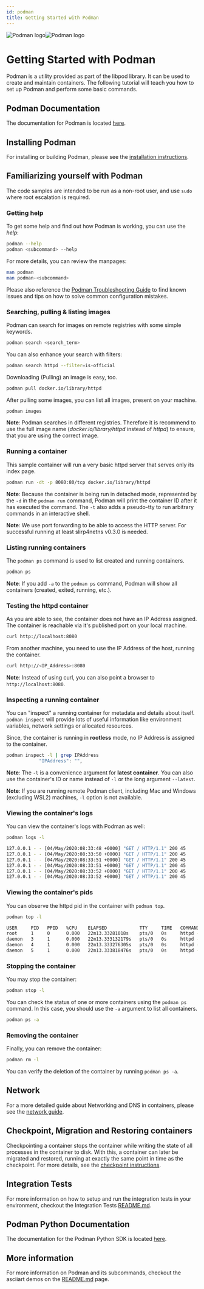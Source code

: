 ```yaml
---
id: podman
title: Getting Started with Podman
---
```


![Podman logo](/logos/raw/podman-logo-orig.png#gh-light-mode-only)![Podman logo](/logos/raw/podman-logo-dark.png#gh-dark-mode-only)

# Getting Started with Podman

Podman is a utility provided as part of the libpod library. It can be used to
create and maintain containers. The following tutorial will teach you how to set
up Podman and perform some basic commands.

## Podman Documentation

The documentation for Podman is located
[here](https://docs.podman.io).

## Installing Podman

For installing or building Podman, please see the
[installation instructions](docs/installation).

## Familiarizing yourself with Podman

The code samples are intended to be run as a non-root user, and use
`sudo` where root escalation is required.

### Getting help

To get some help and find out how Podman is working, you can use the _help_:

```bash
podman --help
podman <subcommand> --help
```

For more details, you can review the manpages:

```bash
man podman
man podman-<subcommand>
```

Please also reference the [Podman Troubleshooting Guide](https://github.com/containers/podman/blob/main/troubleshooting.md)
to find known issues and tips on how to solve common configuration mistakes.

### Searching, pulling & listing images

Podman can search for images on remote registries with some simple keywords.

```bash
podman search <search_term>
```

You can also enhance your search with filters:

```bash
podman search httpd --filter=is-official
```

Downloading (Pulling) an image is easy, too.

```bash
podman pull docker.io/library/httpd
```

After pulling some images, you can list all images, present on your machine.

```bash
podman images
```

**Note**: Podman searches in different registries. Therefore it is recommend
to use the full image name (_docker.io/library/httpd_ instead of
_httpd_) to ensure, that you are using the correct image.

### Running a container

This sample container will run a very basic httpd server that serves only its
index page.

```bash
podman run -dt -p 8080:80/tcp docker.io/library/httpd
```

**Note**: Because the container is being run in detached mode, represented by
the `-d` in the `podman run` command, Podman will print the container ID after
it has executed the command. The `-t` also adds a pseudo-tty to run arbitrary
commands in an interactive shell.

**Note**: We use port forwarding to be able to access the HTTP server. For
successful running at least slirp4netns v0.3.0 is needed.

### Listing running containers

The `podman ps` command is used to list created and running containers.

```bash
podman ps
```

**Note**: If you add `-a` to the `podman ps` command, Podman will show all
containers (created, exited, running, etc.).

### Testing the httpd container

As you are able to see, the container does not have an IP Address assigned. The
container is reachable via it's published port on your local machine.

```bash
curl http://localhost:8080
```

From another machine, you need to use the IP Address of the host, running the
container.

```bash
curl http://<IP_Address>:8080
```

**Note**: Instead of using curl, you can also point a browser to
`http://localhost:8080`.

### Inspecting a running container

You can "inspect" a running container for metadata and details about itself.
`podman inspect` will provide lots of useful information like environment
variables, network settings or allocated resources.

Since, the container is running in **rootless** mode, no IP Address is assigned
to the container.

```bash
podman inspect -l | grep IPAddress
            "IPAddress": "",
```

**Note**: The `-l` is a convenience argument for **latest container**. You can
also use the container's ID or name instead of `-l` or the long argument
`--latest`.

**Note**: If you are running remote Podman client, including Mac and Windows
(excluding WSL2) machines, `-l` option is not available.

### Viewing the container's logs

You can view the container's logs with Podman as well:

```bash
podman logs -l

127.0.0.1 - - [04/May/2020:08:33:48 +0000] "GET / HTTP/1.1" 200 45
127.0.0.1 - - [04/May/2020:08:33:50 +0000] "GET / HTTP/1.1" 200 45
127.0.0.1 - - [04/May/2020:08:33:51 +0000] "GET / HTTP/1.1" 200 45
127.0.0.1 - - [04/May/2020:08:33:51 +0000] "GET / HTTP/1.1" 200 45
127.0.0.1 - - [04/May/2020:08:33:52 +0000] "GET / HTTP/1.1" 200 45
127.0.0.1 - - [04/May/2020:08:33:52 +0000] "GET / HTTP/1.1" 200 45
```

### Viewing the container's pids

You can observe the httpd pid in the container with `podman top`.

```bash
podman top -l

USER     PID   PPID   %CPU    ELAPSED            TTY     TIME   COMMAND
root     1     0      0.000   22m13.33281018s    pts/0   0s     httpd -DFOREGROUND
daemon   3     1      0.000   22m13.333132179s   pts/0   0s     httpd -DFOREGROUND
daemon   4     1      0.000   22m13.333276305s   pts/0   0s     httpd -DFOREGROUND
daemon   5     1      0.000   22m13.333818476s   pts/0   0s     httpd -DFOREGROUND
```

### Stopping the container

You may stop the container:

```bash
podman stop -l
```

You can check the status of one or more containers using the `podman ps`
command. In this case, you should use the `-a` argument to list all containers.

```bash
podman ps -a
```

### Removing the container

Finally, you can remove the container:

```bash
podman rm -l
```

You can verify the deletion of the container by running `podman ps -a`.

## Network

For a more detailed guide about Networking and DNS in containers, please see the
[network guide](https://github.com/containers/podman/blob/main/docs/tutorials/basic_networking.md).

## Checkpoint, Migration and Restoring containers

Checkpointing a container stops the container while writing the state of all
processes in the container to disk. With this, a container can later be
migrated and restored, running at exactly the same point in time as the
checkpoint. For more details, see the
[checkpoint instructions](docs/checkpoint).

## Integration Tests

For more information on how to setup and run the integration tests in your
environment, checkout the Integration Tests
[README.md](https://github.com/containers/podman/blob/main/test/README.md).

## Podman Python Documentation

The documentation for the Podman Python SDK is located
[here](https://podman-py.readthedocs.io/en/latest/index.html).

## More information

For more information on Podman and its subcommands, checkout the asciiart demos
on the [README.md](https://github.com/containers/podman/blob/main/commands-demo.md)
page.
